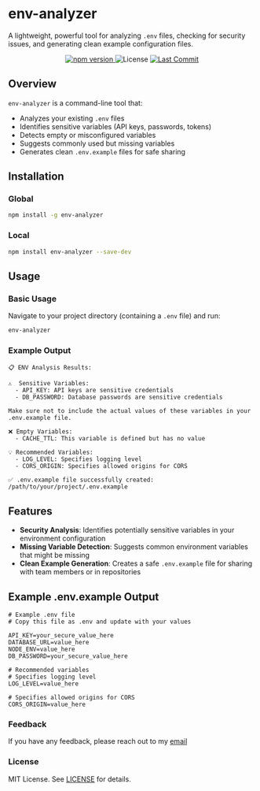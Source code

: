 # env-analyzer

A lightweight, powerful tool for analyzing `.env` files, checking for security issues, and generating clean example configuration files.


<p align="center">
  <a href="https://www.npmjs.com/package/env-analyzer">
    <img src="https://img.shields.io/npm/v/env-analyzer.svg" alt="npm version">
  </a>
  <img src="https://img.shields.io/badge/license-MIT-green" alt="License">
<a href="https://github.com/gurelyusuf/env-analyzer/commits main">
  <img src="https://img.shields.io/github/last-commit/gurelyusuf/env-analyzer" alt="Last Commit">
</a>
</p>


## Overview

`env-analyzer` is a command-line tool that:

- Analyzes your existing `.env` files
- Identifies sensitive variables (API keys, passwords, tokens)
- Detects empty or misconfigured variables
- Suggests commonly used but missing variables
- Generates clean `.env.example` files for safe sharing

## Installation

### Global

```bash
npm install -g env-analyzer
```

### Local

```bash
npm install env-analyzer --save-dev
```

## Usage

### Basic Usage

Navigate to your project directory (containing a `.env` file) and run:

```bash
env-analyzer
```

### Example Output

```
📋 ENV Analysis Results:

⚠️  Sensitive Variables:
  - API_KEY: API keys are sensitive credentials
  - DB_PASSWORD: Database passwords are sensitive credentials

Make sure not to include the actual values of these variables in your .env.example file.

❌ Empty Variables:
  - CACHE_TTL: This variable is defined but has no value

💡 Recommended Variables:
  - LOG_LEVEL: Specifies logging level
  - CORS_ORIGIN: Specifies allowed origins for CORS

✅ .env.example file successfully created: /path/to/your/project/.env.example
```

## Features

- **Security Analysis**: Identifies potentially sensitive variables in your environment configuration
- **Missing Variable Detection**: Suggests common environment variables that might be missing
- **Clean Example Generation**: Creates a safe `.env.example` file for sharing with team members or in repositories

## Example .env.example Output

```
# Example .env file
# Copy this file as .env and update with your values

API_KEY=your_secure_value_here
DATABASE_URL=value_here
NODE_ENV=value_here
DB_PASSWORD=your_secure_value_here

# Recommended variables
# Specifies logging level
LOG_LEVEL=value_here

# Specifies allowed origins for CORS
CORS_ORIGIN=value_here
```

### Feedback

If you have any feedback, please reach out to my [email](mailto:yusufgureldev@gmail.com)

### License

MIT License. See [LICENSE](LICENSE) for details.
